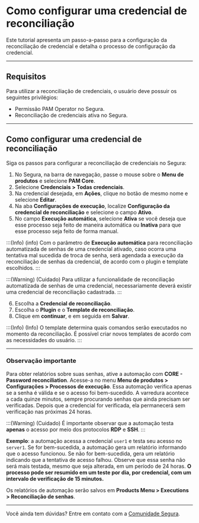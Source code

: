 # Como configurar uma credencial de reconciliação

Este tutorial apresenta um passo-a-passo para a configuração da reconciliação de credencial e detalha o processo de configuração da credencial.

***

## Requisitos
Para utilizar a reconciliação de credenciais, o usuário deve possuir os seguintes privilégios:
* Permissão PAM Operator no Segura.
* Reconciliação de credenciais ativa no Segura.

***

## Como configurar uma credencial de reconciliação
Siga os passos para configurar a reconciliação de credenciais no Segura:

1. No Segura, na barra de navegação, passe o mouse sobre o **Menu de produtos** e selecione **PAM Core**.  
2. Selecione **Credenciais > Todas credenciais**.
3. Na credencial desejada, em **Ações**, clique no botão de mesmo nome e selecione **Editar**.
4. Na aba **Configurações de execução**, localize **Configuração da credencial de reconciliação** e selecione o campo **Ativo**.
5. No campo **Execução automática**, selecione **Ativa** se você deseja que esse processo seja feito de maneira automática ou **Inativa** para que esse processo seja feito de forma manual.

:::(Info) (info)
Com o parâmetro de **Execução automática** para reconciliação automatizada de senhas de uma credencial ativado, caso ocorra uma tentativa mal sucedida de troca de senha, será agendada a execução da reconciliação de senhas da credencial, de acordo com o plugin e template escolhidos.
:::

:::(Warning) (Cuidado)
Para utilizar a funcionalidade de reconciliação automatizada de senhas de uma credencial, necessariamente deverá existir uma credencial de reconciliação cadastrada.
:::

6. Escolha a **Credencial de reconciliação**.
7. Escolha o **Plugin** e o **Template de reconciliação**.
8. Clique em **continuar**, e em seguida em **Salvar**.

:::(Info) (Info)
O template determina quais comandos serão executados no momento da reconciliação. É possível criar novos templates de acordo com as necessidades do usuário.
:::

***

### Observação importante

Para obter relatórios sobre suas senhas, ative a automação com **CORE - Password reconciliation**. Acesse-a no menu **Menu de produtos > Configurações > Processos de execução**. Essa automação verifica apenas se a senha é válida e se o acesso foi bem-sucedido. A varredura acontece a cada quinze minutos, sempre procurando senhas que ainda precisam ser verificadas. Depois que a credencial for verificada, ela permanecerá sem verificação nas próximas 24 horas.

:::(Warning) (Cuidado) 
É importante observar que a automação testa **apenas** o acesso por meio dos protocolos **RDP** e **SSH**. 
:::

**Exemplo**: a automação acessa a credencial `user1` e testa seu acesso no `server1`. Se for bem-sucedida, a automação gera um relatório informando que o acesso funcionou. Se não for bem-sucedida, gera um relatório indicando que a tentativa de acesso falhou. Observe que essa senha não será mais testada, mesmo que seja alterada, em um período de 24 horas. **O processo pode ser resumido em um teste por dia, por credencial, com um intervalo de verificação de 15 minutos.**

Os relatórios de automação serão salvos em **Products Menu > Executions > Reconciliação de senhas**.

***

Você ainda tem dúvidas? Entre em contato com a [Comunidade Segura](https://community.Segura.io/).

